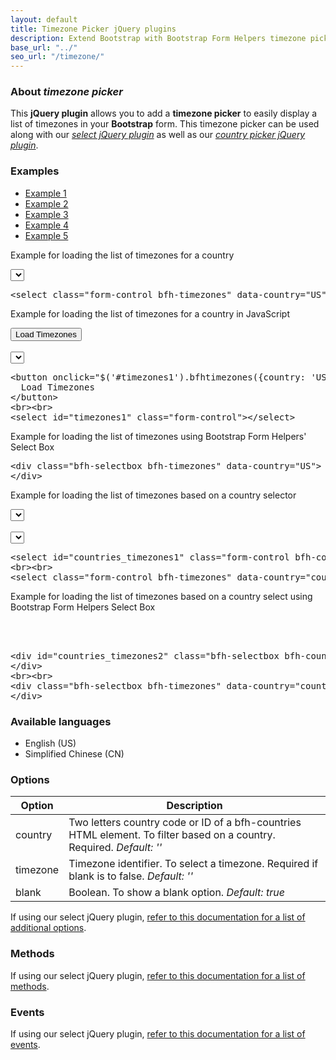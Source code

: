 ```yaml
---
layout: default
title: Timezone Picker jQuery plugins
description: Extend Bootstrap with Bootstrap Form Helpers timezone picker jQuery plugins.
base_url: "../"
seo_url: "/timezone/"
---
```


### About *timezone picker*

This **jQuery plugin** allows you to add a **timezone picker** to easily display a list
of timezones in your **Bootstrap** form. This timezone picker can be used along with our [*select jQuery plugin*](../select/)
as well as our [*country picker jQuery plugin*](../country/).


### Examples

<ul id="example-tab" class="nav nav-tabs">
  <li class="active">
    <a href="#example1" data-toggle="tab">Example 1</a>
  </li>
  <li>
    <a href="#example2" data-toggle="tab">Example 2</a>
  </li>
  <li>
    <a href="#example3" data-toggle="tab">Example 3</a>
  </li>
  <li>
    <a href="#example4" data-toggle="tab">Example 4</a>
  </li>
  <li>
    <a href="#example5" data-toggle="tab">Example 5</a>
  </li>
</ul>
<div id="example-content" class="tab-content">
  <div class="tab-pane fade in active" id="example1">
    <form class="example form-inline">
      <p>Example for loading the list of timezones for a country</p>
	  <select class="form-control bfh-timezones" data-country="US"></select>
	</form>
	<pre class="prettyprint">&lt;select class="form-control bfh-timezones" data-country="US"&gt;&lt;/select&gt;</pre>
  </div>
  <div class="tab-pane fade" id="example2">
    <form class="example form-inline">
      <p>Example for loading the list of timezones for a country in JavaScript</p>
	  <button onclick="$('#timezones1').bfhtimezones({country: 'US'});return false;" class="btn">Load Timezones</button>
	  <br><br>
	  <select id="timezones1" class="form-control"></select>
	</form>
	<pre class="prettyprint">&lt;button onclick="$('#timezones1').bfhtimezones({country: 'US'})" class="btn"&gt;
  Load Timezones
&lt;/button&gt;
&lt;br&gt;&lt;br&gt;
&lt;select id="timezones1" class="form-control"&gt;&lt;/select&gt;</pre>
  </div>
  <div class="tab-pane fade" id="example3">
    <form class="example form-inline">
      <p>Example for loading the list of timezones using Bootstrap Form Helpers' Select Box</p>
	  <div class="bfh-selectbox bfh-timezones" data-country="US">
	  </div>
	</form>
	<pre class="prettyprint">&lt;div class="bfh-selectbox bfh-timezones" data-country="US"&gt;
&lt;/div&gt;</pre>
  </div>
  <div class="tab-pane fade" id="example4">
    <form class="example form-inline">
      <p>Example for loading the list of timezones based on a country selector</p>
	  <select id="countries_timezones1" class="form-control bfh-countries" data-country="US"></select>
	  <br><br>
	  <select class="form-control bfh-timezones" data-country="countries_timezones1"></select>
	</form>
	<pre class="prettyprint">&lt;select id="countries_timezones1" class="form-control bfh-countries" data-country="US"&gt;&lt;/select&gt;
&lt;br&gt;&lt;br&gt;
&lt;select class="form-control bfh-timezones" data-country="countries_timezones1"&gt;&lt;/select&gt;</pre>
  </div>
  <div class="tab-pane fade" id="example5">
    <form class="example form-inline">
      <p>Example for loading the list of timezones based on a country select using Bootstrap Form Helpers Select Box</p>
	  <div id="countries_timezones2" class="bfh-selectbox bfh-countries" data-country="US">
	  </div>
	  <br><br>
	  <div class="bfh-selectbox bfh-timezones" data-country="countries_timezones2">
	  </div>
	</form>
	<pre class="prettyprint">&lt;div id="countries_timezones2" class="bfh-selectbox bfh-countries" data-country="US"&gt;
&lt;/div&gt;
&lt;br&gt;&lt;br&gt;
&lt;div class="bfh-selectbox bfh-timezones" data-country="countries_timezones2"&gt;
&lt;/div&gt;</pre>
  </div>
</div>


### Available languages

* English (US)
* Simplified Chinese (CN)


### Options

<table class="table table-striped">
  <thead>
    <tr>
      <th>Option</th>
      <th>Description</th>
    </tr>
  </thead>
  <tbody>
    <tr>
      <td>country</td>
      <td>Two letters country code or ID of a bfh-countries HTML element. To filter based on a country. Required. <em>Default: ''</em></td>
    </tr>
    <tr>
      <td>timezone</td>
      <td>Timezone identifier. To select a timezone. Required if blank is to false. <em>Default: ''</em></td>
    </tr>
    <tr>
      <td>blank</td>
      <td>Boolean. To show a blank option. <em>Default: true</em></td>
    </tr>
  </tbody>
</table>

If using our select jQuery plugin, [refer to this documentation for a list of additional options](../select/).


### Methods

If using our select jQuery plugin, [refer to this documentation for a list of methods](../select/).


### Events

If using our select jQuery plugin, [refer to this documentation for a list of events](../select/).

